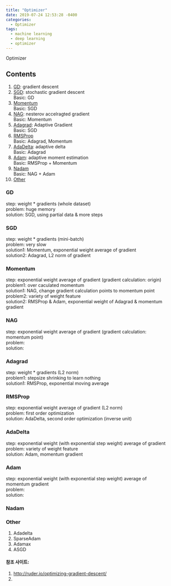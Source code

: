 ```yaml
---
title: "Optimizer"
date: 2019-07-24 12:53:28 -0400
categories:
  - Optimizer
tags:
  - machine learning
  - deep learning
  - optimizer
---
```


Optimizer

## Contents  
  1. [GD](#gd): gradient descent  
  2. [SGD](#sgd): stochastic gradient descent  
    Basic: GD
  3. [Momentum](#momentum)  
    Basic: SGD
  4. [NAG](#nag): nesterov accelragted gradient    
    Basic: Momentum
  5. [Adagrad](#adagrad): Adaptive Gradient  
    Basic: SGD
  6. [RMSProp](#rmsprop)  
    Basic: Adagrad, Momentum
  7. [AdaDelta](#adadelta): adaptive delta  
    Basic: Adagrad
  8. [Adam](#adam): adaptive moment estimation  
    Basic: RMSProp + Momentum
  9. [Nadam](#nadam)  
    Basic: NAG + Adam
  10. [Other](#other)  
  
### GD
  step: weight * gradients (whole dataset)  
  problem: huge memory  
  solution: SGD, using partial data & more steps
### SGD  
  step: weight * gradients (mini-batch)  
  problem: very slow  
  solution1: Momentum, exponential weight average of gradient  
  solution2: Adagrad, L2 norm of gradient
### Momentum  
  step: exponential weight average of gradient (gradient calculation: origin)  
  problem1: over caculated momentum  
  solution1: NAG, change gradient calculation points to momentum point  
  problem2: variety of weight feature  
  solution2: RMSProp & Adam, exponential weight of Adagrad & momentum gradient
### NAG  
  step: exponential weight average of gradient (gradient calculation: momentum point)  
  problem:  
  solution:
### Adagrad  
  step: weight * gradients (L2 norm)  
  problem1: stepsize shrinking to learn nothing  
  solution1: RMSProp, exponential moving average
### RMSProp  
  step: exponential weight average of gradient (L2 norm)  
  problem: first order optimization  
  solution: AdaDelta, second order optimization (inverse unit)
### AdaDelta  
  step: exponential weight (with exponential step weight) average of gradient  
  problem: variety of weight feature  
  solution: Adam, momentum gradient
### Adam  
  step: exponential weight (with exponential step weight) average of momentum gradient  
  problem:  
  solution:
### Nadam  

### Other  
  1. Adadelta
  2. SparseAdam
  3. Adamax
  4. ASGD

#### 참조 사이트:
1. http://ruder.io/optimizing-gradient-descent/  
2. 
